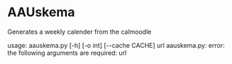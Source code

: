 AAUskema
========

Generates a weekly calender from the calmoodle

usage: aauskema.py [-h] [-o int] [--cache CACHE] url
aauskema.py: error: the following arguments are required: url
